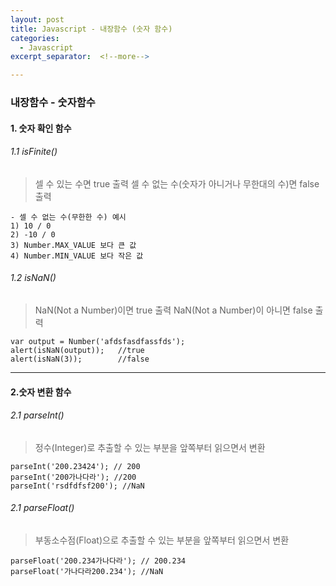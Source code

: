 ```yaml
---
layout: post
title: Javascript - 내장함수 (숫자 함수)
categories:
  - Javascript
excerpt_separator:  <!--more-->

---
```


### 내장함수 - 숫자함수

#### 1. 숫자 확인 함수

###### 1.1 isFinite()

> 셀 수 있는 수면 true 출력
> 셀 수 없는 수(숫자가 아니거나 무한대의 수)면 false 출력

```
- 셀 수 없는 수(무한한 수) 예시
1) 10 / 0
2) -10 / 0
3) Number.MAX_VALUE 보다 큰 값
4) Number.MIN_VALUE 보다 작은 값
```

###### 1.2 isNaN()

> NaN(Not a Number)이면 true 출력
> NaN(Not a Number)이 아니면 false 출력

```
var output = Number('afdsfasdfassfds');
alert(isNaN(output));	//true
alert(isNaN(3));		//false
```

---

#### 2.숫자 변환 함수

###### 2.1 parseInt()

> 정수(Integer)로 추출할 수 있는 부분을 앞쪽부터 읽으면서 변환

```
parseInt('200.23424'); // 200
parseInt('200가나다라'); //200
parseInt('rsdfdfsf200'); //NaN
```

###### 2.1 parseFloat()

> 부동소수점(Float)으로 추출할 수 있는 부분을 앞쪽부터 읽으면서 변환

```
parseFloat('200.234가나다라'); // 200.234
parseFloat('가나다라200.234'); //NaN
```
